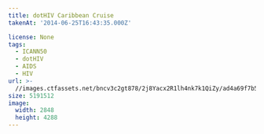 ```yaml
---
title: dotHIV Caribbean Cruise
takenAt: '2014-06-25T16:43:35.000Z'

license: None
tags:
  - ICANN50
  - dotHIV
  - AIDS
  - HIV
url: >-
  //images.ctfassets.net/bncv3c2gt878/2j8Yacx2R1lh4nk7k1QiZy/ad4a69f7b52770481850fdf05294b0e5/dothiv-caribbean-cruise_14351570917_o
size: 5191512
image:
  width: 2848
  height: 4288
---
```

